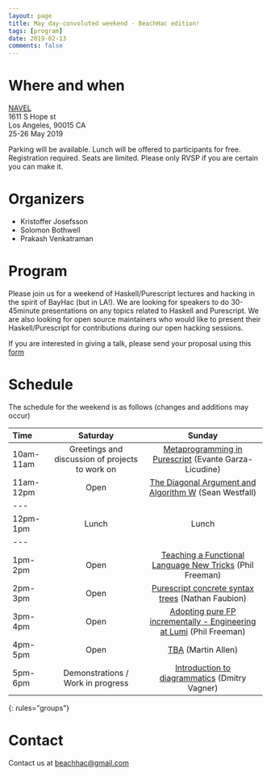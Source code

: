```yaml
---
layout: page
title: May day-convoluted weekend - BeachHac edition!
tags: [program]
date: 2019-02-13
comments: false
---
```


# Where and when

[NAVEL](https://goo.gl/maps/EmtKVixQHpN2)<br>
1611 S Hope st<br>
Los Angeles, 90015 CA<br>
25-26 May 2019

Parking will be available. Lunch will be offered to participants for free. Registration required. Seats are limited. Please only RVSP if you are certain you can make it.

# Organizers

- Kristoffer Josefsson
- Solomon Bothwell
- Prakash Venkatraman

# Program

Please join us for a weekend of Haskell/Purescript lectures and hacking in the spirit of BayHac (but in LA!). We are looking for speakers to do 30-45minute presentations on any topics related to Haskell and Purescript. We are also looking for open source maintainers who would like to present their Haskell/Purescript for contributions during our open hacking sessions.

If you are interested in giving a talk, please send your proposal using this [form](https://docs.google.com/forms/d/e/1FAIpQLSfxroAXDfjO8IQJjpU2A9YWhcu5qboKVIzn37xcvHF5dEcopg/viewform)

# Schedule

The schedule for the weekend is as follows (changes and additions may occur)

| Time | Saturday | Sunday |
|:--------|:-------:|:-------:|
| 10am-11am | Greetings and discussion of projects to work on | [Metaprogramming in Purescript](https://coday.today/metaprogramming/) (Evante Garza-Licudine) |
| 11am-12pm | Open | [The Diagonal Argument and Algorithm W](https://coday.today/diagonal/) (Sean Westfall) |
|---
| 12pm-1pm | Lunch | Lunch |
|---
| 1pm-2pm | Open | [Teaching a Functional Language New Tricks](https://coday.today/juggling/) (Phil Freeman) |
| 2pm-3pm | Open | [Purescript concrete syntax trees](https://coday.today/cst/) (Nathan Faubion) |
| 3pm-4pm | Open | [Adopting pure FP incrementally - Engineering at Lumi](https://coday.today/lumi/) (Phil Freeman) |
| 4pm-5pm | Open | [TBA](https://coday.today/routes/) (Martin Allen) |
| 5pm-6pm | Demonstrations / Work in progress | [Introduction to diagrammatics](https://coday.today/diagrammatics/) (Dmitry Vagner) |
{: rules="groups"}

# Contact

Contact us at beachhac@gmail.com